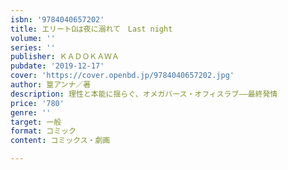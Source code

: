 ```yaml
---
isbn: '9784040657202'
title: エリートΩは夜に溺れて　Last night
volume: ''
series: ''
publisher: ＫＡＤＯＫＡＷＡ
pubdate: '2019-12-17'
cover: 'https://cover.openbd.jp/9784040657202.jpg'
author: 篁アンナ／著
description: 理性と本能に揺らぐ、オメガバース・オフィスラブ――最終発情
price: '780'
genre: ''
target: 一般
format: コミック
content: コミックス・劇画

---
```

